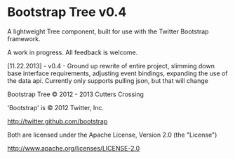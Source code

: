 Bootstrap Tree v0.4
==============

A lightweight Tree component, built for use with the Twitter Bootstrap framework.

A work in progress. All feedback is welcome.

[11.22.2013] - v0.4 - Ground up rewrite of entire project, slimming down base interface requirements,
adjusting event bindings, expanding the use of the data api. Currently only supports pulling json, 
but that will change

Bootstrap Tree &copy; 2012 - 2013 Cutters Crossing

'Bootstrap' is &copy; 2012 Twitter, Inc.

http://twitter.github.com/bootstrap

Both are licensed under the Apache License, Version 2.0 (the "License")

http://www.apache.org/licenses/LICENSE-2.0
